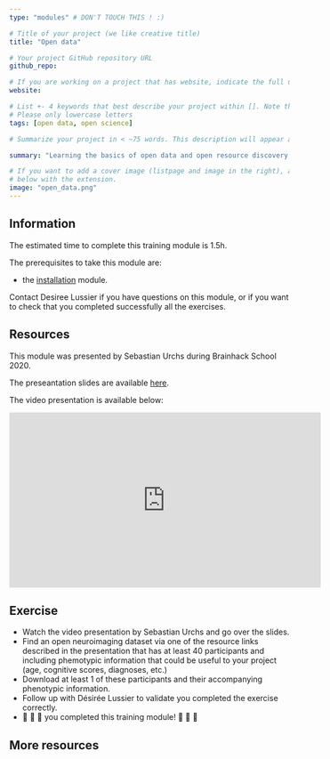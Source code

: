 ```yaml
---
type: "modules" # DON'T TOUCH THIS ! :)

# Title of your project (we like creative title)
title: "Open data"

# Your project GitHub repository URL
github_repo:

# If you are working on a project that has website, indicate the full url including "https://" below or leave it empty.
website:

# List +- 4 keywords that best describe your project within []. Note that the project summary also involves a number of key words. Those are listed on top of the [github repository](https://github.com/PSY6983-2021/project_template), click `manage topics`.
# Please only lowercase letters
tags: [open data, open science]

# Summarize your project in < ~75 words. This description will appear at the top of your page and on the list page with other projects..

summary: "Learning the basics of open data and open resource discovery."

# If you want to add a cover image (listpage and image in the right), add it to your directory and indicate the name
# below with the extension.
image: "open_data.png"
---
```

<!-- This is an html comment and this won't appear in the rendered page. You are now editing the "content" area, the core of your description. Everything that you can do in markdown is allowed below. We added a couple of comments to guide your through documenting your progress. -->

## Information

The estimated time to complete this training module is 1.5h.

The prerequisites to take this module are:
 * the [installation](/modules/installation) module.

Contact Desiree Lussier if you have questions on this module, or if you want to check that you completed successfully all the exercises.

## Resources
This module was presented by Sebastian Urchs during Brainhack School 2020.

The preseantation slides are available [here](https://docs.google.com/presentation/d/19pp-SwWI-Fi72BCsht_7SAj-uFp0-ijBqRc31sy2-Ag).

The video presentation is available below:
<iframe width="560" height="315" src="https://www.youtube.com/embed/OEhgEo5IAmk" title="YouTube video player" frameborder="0" allow="accelerometer; autoplay; clipboard-write; encrypted-media; gyroscope; picture-in-picture" allowfullscreen></iframe>


## Exercise

 * Watch the video presentation by Sebastian Urchs and go over the slides.
 * Find an open neuroimaging dataset via one of the resource links described in the presentation that has at least 40 participants and including phemotypic information that could be useful to your project (age, cognitive scores, diagnoses, etc.)
 * Download at least 1 of these participants and their accompanying phenotypic information.
 * Follow up with Désirée Lussier to validate you completed the exercise correctly.
 * 🎉 🎉 🎉 you completed this training module! 🎉 🎉 🎉

## More resources

